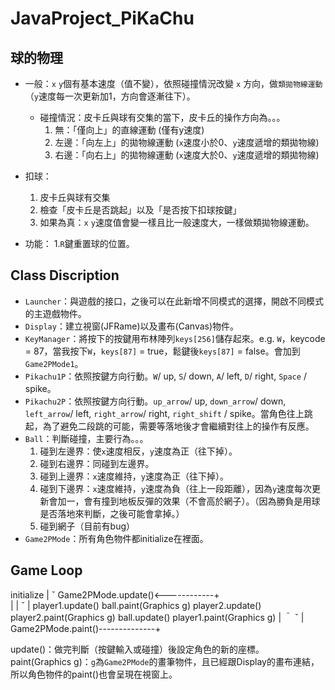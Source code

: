 # JavaProject_PiKaChu

## 球的物理

- 一般：``x`` ``y``個有基本速度（值不變），依照碰撞情況改變 ``x`` 方向，做``類拋物線運動``（`y`速度每一次更新加1，方向會逐漸往下）。
    - 碰撞情況：皮卡丘與球有交集的當下，皮卡丘的操作方向為。。。
        1. 無：「僅向上」的直線運動 (僅有y速度) 
        2. 左邊：「向左上」的拋物線運動 (``x``速度小於0、``y``速度遞增的類拋物線) 
        3. 右邊：「向右上」的拋物線運動 (``x``速度大於0、``y``速度遞增的類拋物線)
    
- 扣球：
    1. 皮卡丘與球有交集
    2. 檢查「皮卡丘是否跳起」以及「是否按下扣球按鍵」
    3. 如果為真：``x`` ``y``速度值會變一樣且比一般速度大，一樣做類拋物線運動。
    
- 功能：
    1.`R`鍵重置球的位置。
    
## Class Discription

- `Launcher`：與遊戲的接口，之後可以在此新增不同模式的選擇，開啟不同模式的主遊戲物件。  
- `Display`：建立視窗(JFRame)以及畫布(Canvas)物件。  
- `KeyManager`：將按下的按鍵用布林陣列`keys[256]`儲存起來。e.g. `W`，keycode = 87，當我按下`W`，`keys[87]` = true，鬆鍵後`keys[87]` = false。會加到`Game2PMode1`。 
- `Pikachu1P`：依照按鍵方向行動。`W`/ up, `S`/ down, `A`/ left, `D`/ right, `Space` / spike。  
- `Pikachu2P`：依照按鍵方向行動。`up_arrow`/ up, `down_arrow`/ down, `left_arrow`/ left, `right_arrow`/ right, `right_shift` / spike。當角色往上跳起，為了避免二段跳的可能，需要等落地後才會繼續對往上的操作有反應。  
- `Ball`：判斷碰撞，主要行為。。。  
    1. 碰到左邊界：使`x`速度相反，`y`速度為正（往下掉）。  
    2. 碰到右邊界：同碰到左邊界。  
    3. 碰到上邊界：`x`速度維持，`y`速度為正（往下掉）。  
    4. 碰到下邊界：`x`速度維持，`y`速度為負（往上一段距離），因為`y`速度每次更新會加一，會有撞到地板反彈的效果（不會高於網子）。（因為勝負是用球是否落地來判斷，之後可能會拿掉。）  
    5. 碰到網子（目前有bug）  
- `Game2PMode`：所有角色物件都initialize在裡面。  

## Game Loop

initialize
|
ˇ
Game2PMode.update()<------------+       
|                               |
ˇ                               |
player1.update()          ball.paint(Graphics g)
player2.update()          player2.paint(Graphics g)
ball.update()             player1.paint(Graphics g)
|                               ＾
ˇ                               |
Game2PMode.paint()--------------+
    
update()：做完判斷（按鍵輸入或碰撞）後設定角色的新的座標。
paint(Graphics g)：`g`為`Game2PMode`的畫筆物件，且已經跟Display的畫布連結，所以角色物件的paint()也會呈現在視窗上。 

    
    
    
    
    
    
    
